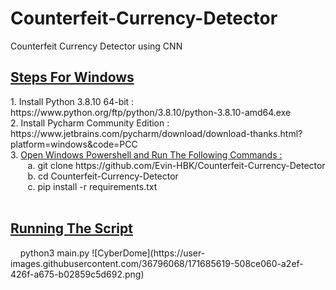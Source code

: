 # Counterfeit-Currency-Detector
Counterfeit Currency Detector using CNN
<h2><u>Steps For Windows</u></h2>
1. Install Python 3.8.10 64-bit : https://www.python.org/ftp/python/3.8.10/python-3.8.10-amd64.exe<br>
2. Install Pycharm Community Edition : https://www.jetbrains.com/pycharm/download/download-thanks.html?platform=windows&code=PCC<br>
3. <u>Open Windows Powershell and Run The Following Commands :</u><br>
&nbsp;&nbsp;&nbsp;&nbsp;&nbsp;&nbsp;&nbsp;a. git clone https://github.com/Evin-HBK/Counterfeit-Currency-Detector<br>
&nbsp;&nbsp;&nbsp;&nbsp;&nbsp;&nbsp;&nbsp;b. cd Counterfeit-Currency-Detector<br>
&nbsp;&nbsp;&nbsp;&nbsp;&nbsp;&nbsp;&nbsp;c. pip install -r requirements.txt<br><br>
<h2><u>Running The Script</u></h2>
&nbsp;&nbsp;&nbsp;&nbsp;python3 main.py
![CyberDome](https://user-images.githubusercontent.com/36796068/171685619-508ce060-a2ef-426f-a675-b02859c5d692.png)
